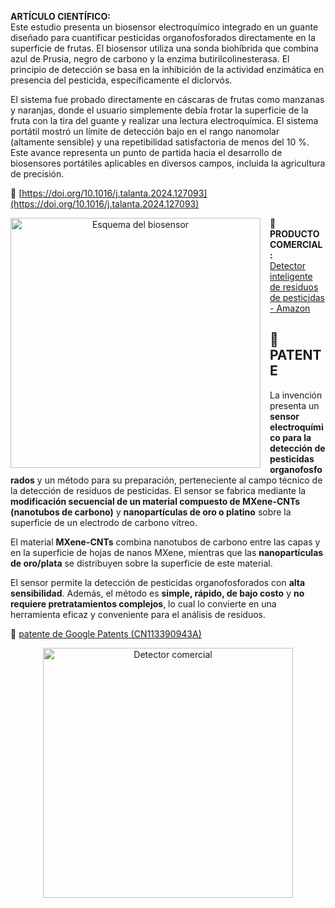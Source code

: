 

**ARTÍCULO CIENTÍFICO:**  
Este estudio presenta un biosensor electroquímico integrado en un guante diseñado para cuantificar pesticidas organofosforados directamente en la superficie de frutas. El biosensor utiliza una sonda biohíbrida que combina azul de Prusia, negro de carbono y la enzima butirilcolinesterasa. El principio de detección se basa en la inhibición de la actividad enzimática en presencia del pesticida, específicamente el diclorvós.

El sistema fue probado directamente en cáscaras de frutas como manzanas y naranjas, donde el usuario simplemente debía frotar la superficie de la fruta con la tira del guante y realizar una lectura electroquímica. El sistema portátil mostró un límite de detección bajo en el rango nanomolar (altamente sensible) y una repetibilidad satisfactoria de menos del 10 %. Este avance representa un punto de partida hacia el desarrollo de biosensores portátiles aplicables en diversos campos, incluida la agricultura de precisión.

🔗 [https://doi.org/10.1016/j.talanta.2024.127093](https://doi.org/10.1016/j.talanta.2024.127093)
<p align="center">
 <img src="../imagenes/estado_arte1.jpg" alt="Esquema del biosensor" width="400" style="float: left; margin-right: 15px;">
</p>


**🔗 PRODUCTO COMERCIAL:**  
[Detector inteligente de residuos de pesticidas - Amazon](https://www.amazon.com/-/es/Detector-inteligente-residuos-pesticidas-vegetales/dp/B0C559RHBQ)

## 📄 PATENTE

La invención presenta un **sensor electroquímico para la detección de pesticidas organofosforados** y un método para su preparación, perteneciente al campo técnico de la detección de residuos de pesticidas. El sensor se fabrica mediante la **modificación secuencial de un material compuesto de MXene-CNTs (nanotubos de carbono)** y **nanopartículas de oro o platino** sobre la superficie de un electrodo de carbono vítreo.

El material **MXene-CNTs** combina nanotubos de carbono entre las capas y en la superficie de hojas de nanos MXene, mientras que las **nanopartículas de oro/plata** se distribuyen sobre la superficie de este material.

El sensor permite la detección de pesticidas organofosforados con **alta sensibilidad**. Además, el método es **simple, rápido, de bajo costo** y **no requiere pretratamientos complejos**, lo cual lo convierte en una herramienta eficaz y conveniente para el análisis de residuos.

🔗 [ patente de Google Patents (CN113390943A)](https://patents.google.com/patent/CN113390943A/en)
<p align="center">
  <img src="../imagenes/estado_arte2.jpg" alt="Detector comercial" width="400">
</p>




